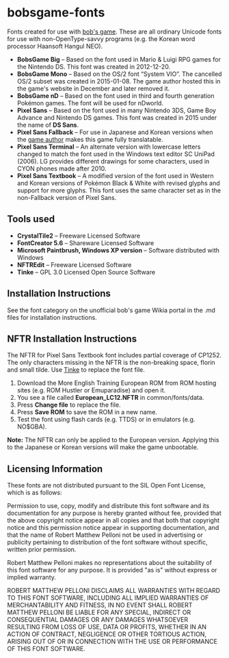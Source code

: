 # bobsgame-fonts
Fonts created for use with [bob's game](https://github.com/bobsgame/bobsgame). These are all ordinary Unicode fonts for use with non-OpenType-savvy programs (e.g. the Korean word processor Haansoft Hangul NEO).
* **BobsGame Big** – Based on the font used in Mario & Luigi RPG games for the Nintendo DS. This font was created in 2012-12-20.
* **BobsGame Mono** – Based on the OS/2 font “System VIO”. The cancelled OS/2 subset was created in 2015-01-08. The game author hosted this in the game's website in December and later removed it.
* **BobsGame nD** – Based on the font used in third and fourth generation Pokémon games. The font will be used for nDworld.
* **Pixel Sans** – Based on the font used in many Nintendo 3DS, Game Boy Advance and Nintendo DS games. This font was created in 2015 under the name of **DS Sans**.
* **Pixel Sans Fallback** – For use in Japanese and Korean versions when the [game author](https://github.com/robertpelloni) makes this game fully translatable.
* **Pixel Sans Terminal** – An alternate version with lowercase letters changed to match the font used in the Windows text editor SC UniPad (2006). LG provides different drawings for some characters, used in CYON phones made after 2010.
* **Pixel Sans Textbook** – A modified version of the font used in Western and Korean versions of Pokémon Black & White with revised glyphs and support for more glyphs. This font uses the same character set as in the non-Fallback version of Pixel Sans.

## Tools used
* **CrystalTile2** – Freeware Licensed Software
* **FontCreator 5.6** – Shareware Licensed Software
* **Microsoft Paintbrush, Windows XP version** – Software distributed with Windows
* **NFTREdit** – Freeware Licensed Software
* **Tinke** – GPL 3.0 Licensed Open Source Software

## Installation Instructions
See the font category on the unofficial bob's game Wikia portal in the .md files for installation instructions.

## NFTR Installation Instructions
The NFTR for Pixel Sans Textbook font includes partial coverage of CP1252. The only characters missing in the NFTR is the non-breaking space, florin and small tilde. Use [Tinke](https://github.com/pleonex/tinke) to replace the font file.
1. Download the More English Training European ROM from ROM hosting sites (e.g. ROM Hustler or Emuparadise) and open it.
2. You see a file called **European_LC12.NFTR** in common/fonts/data.
3. Press **Change file** to replace the file.
4. Press **Save ROM** to save the ROM in a new name.
5. Test the font using flash cards (e.g. TTDS) or in emulators (e.g. NO$GBA).

**Note:** The NFTR can only be applied to the European version. Applying this to the Japanese or Korean versions will make the game unbootable.

## Licensing Information
These fonts are not distributed pursuant to the SIL Open Font License, which is as follows:

Permission to use, copy, modify and distribute this font software and its documentation for any purpose is hereby granted without fee, provided that the above copyright notice appear in all copies and that both that copyright notice and this permission notice appear in supporting documentation, and that the name of Robert Matthew Pelloni not be used in advertising or publicity pertaining to distribution of the font software without specific, written prior permission. 

Robert Matthew Pelloni makes no representations about the suitability of this font software for any purpose. It is provided "as is" without express or implied warranty. 

ROBERT MATTHEW PELLONI DISCLAIMS ALL WARRANTIES WITH REGARD TO THIS FONT SOFTWARE, INCLUDING ALL IMPLIED WARRANTIES OF MERCHANTABILITY AND FITNESS, IN NO EVENT SHALL ROBERT MATTHEW PELLONI BE LIABLE FOR ANY SPECIAL, INDIRECT OR CONSEQUENTIAL DAMAGES OR ANY DAMAGES WHATSOEVER RESULTING FROM LOSS OF USE, DATA OR PROFITS, WHETHER IN AN ACTION OF CONTRACT, NEGLIGENCE OR OTHER TORTIOUS ACTION, ARISING OUT OF OR IN CONNECTION WITH THE USE OR PERFORMANCE OF THIS FONT SOFTWARE.
